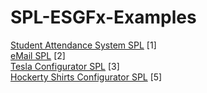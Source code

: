 # SPL-ESGFx-Examples


[Student Attendance System SPL](https://github.com/esg4aspl/SPL-ESGFx-Examples/blob/main/StudentAttendanceSystem.md) [1] \
[eMail SPL](https://github.com/esg4aspl/SPL-ESGFx-Examples/blob/main/eMail.md) [2] \
[Tesla Configurator SPL](https://github.com/esg4aspl/SPL-ESGFx-Examples/blob/main/TeslaConfigurator.md) [3] \
[Hockerty Shirts Configurator SPL](https://github.com/esg4aspl/SPL-ESGFx-Examples/blob/main/HockertyShirtsConfigurator.md) [5]
